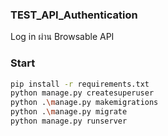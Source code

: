 ### TEST_API_Authentication
Log in ผ่าน Browsable API

### Start

```bash
pip install -r requirements.txt
python manage.py createsuperuser
python .\manage.py makemigrations
python .\manage.py migrate
python manage.py runserver
```

